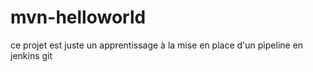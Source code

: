 # mvn-helloworld
ce projet est juste un apprentissage à la mise en place d'un pipeline en jenkins git
